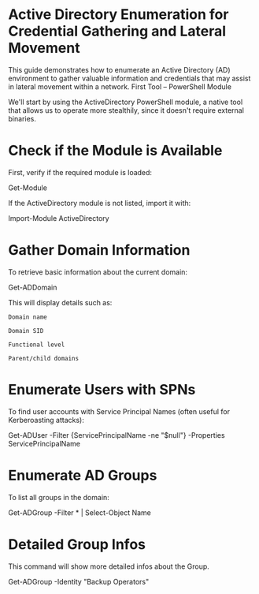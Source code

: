 # Active Directory Enumeration for Credential Gathering and Lateral Movement

This guide demonstrates how to enumerate an Active Directory (AD) environment to gather valuable information and credentials that may assist in lateral movement within a network.
First Tool – PowerShell Module

We'll start by using the ActiveDirectory PowerShell module, a native tool that allows us to operate more stealthily, since it doesn't require external binaries.
# Check if the Module is Available

First, verify if the required module is loaded:

Get-Module

If the ActiveDirectory module is not listed, import it with:

Import-Module ActiveDirectory

# Gather Domain Information

To retrieve basic information about the current domain:

Get-ADDomain

This will display details such as:

    Domain name

    Domain SID

    Functional level

    Parent/child domains

# Enumerate Users with SPNs

To find user accounts with Service Principal Names (often useful for Kerberoasting attacks):

Get-ADUser -Filter {ServicePrincipalName -ne "$null"} -Properties ServicePrincipalName

# Enumerate AD Groups

To list all groups in the domain:

Get-ADGroup -Filter * | Select-Object Name

# Detailed Group Infos

This command will show more detailed infos about the Group.

Get-ADGroup -Identity "Backup Operators"

